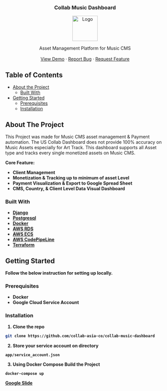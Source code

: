   <h3 align="center">Collab Music Dashboard</h3>
<p align="center">
  <a href="https://github.com/othneildrew/Best-README-Template">
    <img src="https://collabasia.co/wp-content/uploads/2019/06/logo-collab-asia.svg" alt="Logo" width="80" height="80">
  </a>

  <p align="center">
    Asset Management Platform for Music CMS
    <br />
    <br />
    <a href="https://github.com/collab-asia-co/collab-music-dashboard">View Demo</a>
    ·
    <a href="https://github.com/collab-asia-co/collab-music-dashboard/issues">Report Bug</a>
    ·
    <a href="https://github.com/collab-asia-co/collab-music-dashboard/issues">Request Feature</a>
  </p>



<!-- TABLE OF CONTENTS -->
## Table of Contents

* [About the Project](#about-the-project)
  * [Built With](#built-with)
* [Getting Started](#getting-started)
  * [Prerequisites](#prerequisites)
  * [Installation](#installation)

<!-- ABOUT THE PROJECT -->
## About The Project


This Project was made for Music CMS asset management & Payment automation. The US Collab Dashboard does not provide 100% accuracy on Music Assets especially for Art Track. This dashboard supports all Asset type and tracks every single monetized assets on Music CMS.

<b>Core Feature:
* Client Management
* Monetization & Tracking up to minimum of asset Level
* Payment Visualization & Export to Google Spread Sheet
* CMS, Country, & Client Level Data Visual Dashboard


### Built With
* [Django](https://www.djangoproject.com/)
* [Postgresql](https://www.postgresql.org/)
* [Docker](https://www.docker.com/)
* [AWS RDS](https://aws.amazon.com/rds/?nc1=h_ls)
* [AWS ECS](https://aws.amazon.com/ko/ecs/)
* [AWS CodePipeLine](https://aws.amazon.com/codepipeline/?nc1=h_ls)
* [Terraform](https://www.terraform.io/)



<!-- GETTING STARTED -->
## Getting Started

Follow the below instruction for setting up locally.

### Prerequisites

* Docker
* Google Cloud Service Account


### Installation

1. Clone the repo
```sh
git clone https://github.com/collab-asia-co/collab-music-dashboard
```
2. Store your service account on directory
```
app/service_account.json
```
3. Using Docker Compose Build the Project
```sh
docker-compose up
```

	
[Google Slide](https://docs.google.com/presentation/d/1CRdVnzipJAFfE6RP7g9YqeXPjrk6LIOM6-UQ57oqfF0/edit?usp=sharing)